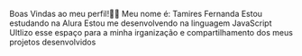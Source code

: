 Boas Vindas ao meu perfil!🥰🤍
Meu nome é: Tamires Fernanda 
Estou estudando na Alura 
Estou me desenvolvendo na linguagem JavaScript
Ultlizo esse espaço para a minha irganização e compartilhamento dos meus projetos desenvolvidos 
